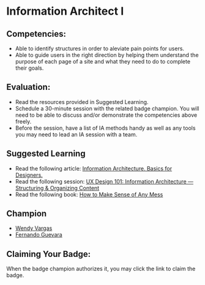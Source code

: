 # Information Architect I

## Competencies:
* Able to identify structures in order to aleviate pain points for users. 
* Able to guide users in the right direction by helping them understand the purpose of each page of a site and what they need to do to complete their goals.

## Evaluation:
* Read the resources provided in Suggested Learning.
* Schedule a 30-minute session with the related badge champion. You will need to be able to discuss and/or demonstrate the competencies above freely. 
* Before the session, have a list of IA methods handy as well as any tools you may need to lead an IA session with a team.  

## Suggested Learning
* Read the following article: [Information Architecture. Basics for Designers.](https://uxplanet.org/information-architecture-basics-for-designers-b5d43df62e20)
* Read the following session: [UX Design 101: Information Architecture — Structuring & Organizing Content](https://blog.prototypr.io/ux-design-101-information-architecture-structuring-organizing-content-967833278b41)
* Read the following book: [How to Make Sense of Any Mess](http://www.howtomakesenseofanymess.com/) 

## Champion
* [Wendy Vargas](mailto:wendy.vargas@acklenavenue.com)
* [Fernando Guevara](mailto:fernando@acklenavenue.com)

## Claiming Your Badge:
When the badge champion authorizes it, you may click the link to claim the badge.

